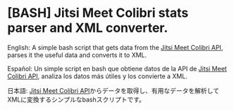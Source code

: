 # [BASH] Jitsi Meet Colibri stats parser and XML converter.

English:
A simple bash script that gets data from the [Jitsi Meet Colibri API](https://github.com/jitsi/jitsi-videobridge/blob/master/doc/rest-colibri.md), parses it the useful data and converts it to XML.

Español: 
Un simple script en bash que obtiene datos de la API de [Jitsi Meet Colibri API](https://github.com/jitsi/jitsi-videobridge/blob/master/doc/rest-colibri.md), analiza los datos más útiles y los convierte a XML.

日本語:
 [Jitsi Meet Colibri API](https://github.com/jitsi/jitsi-videobridge/blob/master/doc/rest-colibri.md)からデータを取得し、有用なデータを解析してXMLに変換するシンプルなbashスクリプトです。
